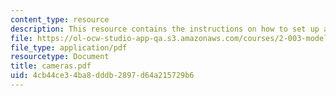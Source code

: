 ```yaml
---
content_type: resource
description: This resource contains the instructions on how to set up a digital camera.
file: https://ol-ocw-studio-app-qa.s3.amazonaws.com/courses/2-003-modeling-dynamics-and-control-i-spring-2005/4cb44ce34ba8dddb2897d64a215729b6_cameras.pdf
file_type: application/pdf
resourcetype: Document
title: cameras.pdf
uid: 4cb44ce3-4ba8-dddb-2897-d64a215729b6
---
```

